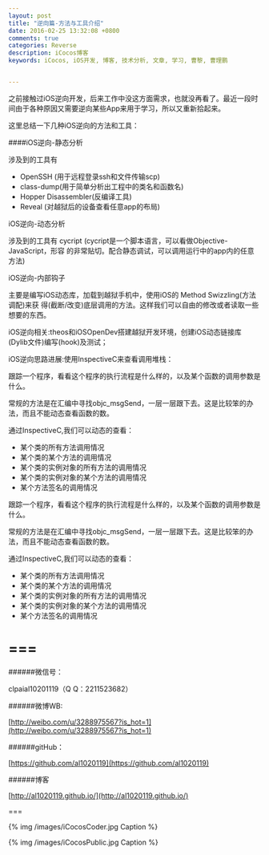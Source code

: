 ```yaml
---
layout: post
title: "逆向篇-方法与工具介绍"
date: 2016-02-25 13:32:08 +0800
comments: true
categories: Reverse
description: iCocos博客
keywords: iCocos, iOS开发, 博客, 技术分析, 文章, 学习, 曹黎, 曹理鹏


---
```




之前接触过iOS逆向开发，后来工作中没这方面需求，也就没再看了。最近一段时间由于各种原因又需要逆向某些App来用于学习，所以又重新拾起来。

这里总结一下几种iOS逆向的方法和工具：

####iOS逆向-静态分析

涉及到的工具有
    
   * OpenSSH (用于远程登录ssh和文件传输scp)
   * class-dump(用于简单分析出工程中的类名和函数名)
   * Hopper Disassembler(反编译工具)
   * Reveal (对越狱后的设备查看任意app的布局)





<!--more-->




iOS逆向-动态分析

涉及到的工具有
    cycript (cycript是一个脚本语言，可以看做Objective-JavaScript，形容 的非常贴切。配合静态调试，可以调用运行中的app内的任意方法)

iOS逆向-内部钩子

主要是编写iOS动态库，加载到越狱手机中，使用iOS的 Method Swizzling(方法调配)来获 得(截断/改变)底层调用的方法。这样我们可以自由的修改或者读取一些想要的东西。

iOS逆向相关:theos和iOSOpenDev搭建越狱开发环境，创建iOS动态链接库(Dylib文件)编写(hook)及测试；

iOS逆向思路进展:使用InspectiveC来查看调用堆栈：

跟踪一个程序，看看这个程序的执行流程是什么样的，以及某个函数的调用参数是什么。

常规的方法是在汇编中寻找objc_msgSend，一层一层跟下去。这是比较笨的办法，而且不能动态查看函数的数。

通过InspectiveC,我们可以动态的查看：

* 某个类的所有方法调用情况
* 某个类的某个方法的调用情况
* 某个类的实例对象的所有方法的调用情况
* 某个类的实例对象的某个方法的调用情况
* 某个方法签名的调用情况

跟踪一个程序，看看这个程序的执行流程是什么样的，以及某个函数的调用参数是什么。
 
常规的方法是在汇编中寻找objc_msgSend，一层一层跟下去。这是比较笨的办法，而且不能动态查看函数的数。
 
通过InspectiveC,我们可以动态的查看：
* 某个类的所有方法调用情况
* 某个类的某个方法的调用情况
* 某个类的实例对象的所有方法的调用情况
* 某个类的实例对象的某个方法的调用情况
* 某个方法签名的调用情况





===
===


######微信号：
	
clpaial10201119（Q Q：2211523682）
    
######微博WB:

[http://weibo.com/u/3288975567?is_hot=1](http://weibo.com/u/3288975567?is_hot=1)

######gitHub：


[https://github.com/al1020119](https://github.com/al1020119)
	
######博客

[http://al1020119.github.io/](http://al1020119.github.io/)

===

{% img /images/iCocosCoder.jpg Caption %}  

{% img /images/iCocosPublic.jpg Caption %}  